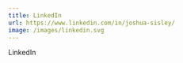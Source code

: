 ```yaml
---
title: LinkedIn
url: https://www.linkedin.com/in/joshua-sisley/
image: /images/linkedin.svg
---
```


LinkedIn